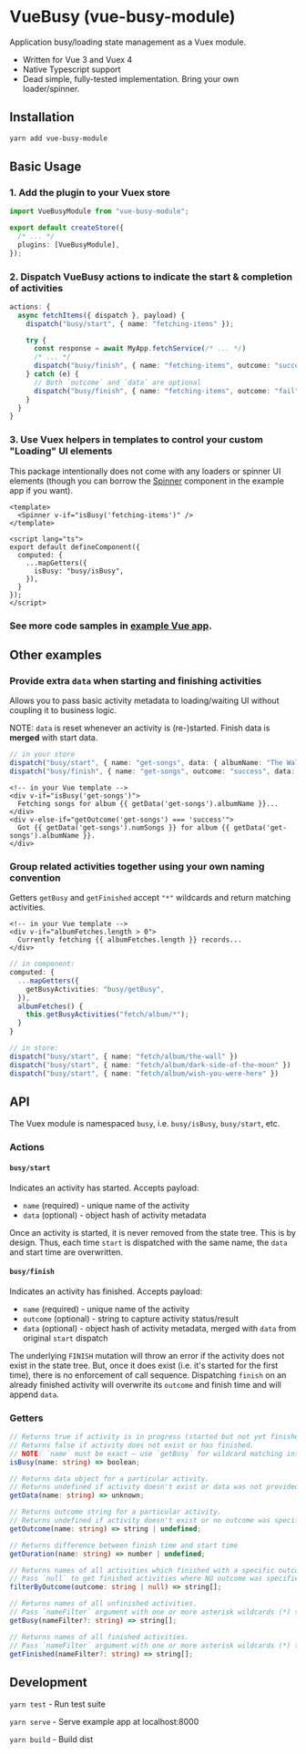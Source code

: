 # VueBusy (vue-busy-module)

Application busy/loading state management as a Vuex module.

* Written for Vue 3 and Vuex 4
* Native Typescript support
* Dead simple, fully-tested implementation. Bring your own loader/spinner.

## Installation

```sh
yarn add vue-busy-module
```

## Basic Usage

### 1. Add the plugin to your Vuex store

```ts
import VueBusyModule from "vue-busy-module";

export default createStore({
  /* ... */
  plugins: [VueBusyModule],
});
```

### 2. Dispatch VueBusy actions to indicate the start & completion of activities

```ts
actions: {
  async fetchItems({ dispatch }, payload) {
    dispatch("busy/start", { name: "fetching-items" });

    try {
      const response = await MyApp.fetchService(/* ... */)
      /* ... */
      dispatch("busy/finish", { name: "fetching-items", outcome: "success" });
    } catch (e) {
      // Both `outcome` and `data` are optional
      dispatch("busy/finish", { name: "fetching-items", outcome: "fail", data: { error: e } });
    }
  }
}
```

### 3. Use Vuex helpers in templates to control your custom "Loading" UI elements

This package intentionally does not come with any loaders or spinner UI elements (though you can borrow the
[Spinner](example/components/Spinner.vue) component in the example app if you want).

```vue
<template>
  <Spinner v-if="isBusy('fetching-items')" />
</template>

<script lang="ts">
export default defineComponent({
  computed: {
    ...mapGetters({
      isBusy: "busy/isBusy",
    }),
  }
});
</script>
```

### See more code samples in [example Vue app](/example/App.vue).


## Other examples

### Provide extra `data` when starting and finishing activities

Allows you to pass basic activity metadata to loading/waiting UI without coupling it to business logic.

NOTE: `data` is reset whenever an activity is (re-)started. Finish data is **merged** with start data.

```ts
// in your store
dispatch("busy/start", { name: "get-songs", data: { albumName: "The Wall" } });
dispatch("busy/finish", { name: "get-songs", outcome: "success", data: { numSongs: 26 } });
```
```vue
<!-- in your Vue template -->
<div v-if="isBusy('get-songs')">
  Fetching songs for album {{ getData('get-songs').albumName }}...
</div>
<div v-else-if="getOutcome('get-songs') === 'success'">
  Got {{ getData('get-songs').numSongs }} for album {{ getData('get-songs').albumName }}.
</div>
```

### Group related activities together using your own naming convention

Getters `getBusy` and `getFinished` accept `"*"` wildcards and return matching activities.

```vue
<!-- in your Vue template -->
<div v-if="albumFetches.length > 0">
  Currently fetching {{ albumFetches.length }} records...
</div>
```
```ts
// in component:
computed: {
  ...mapGetters({
    getBusyActivities: "busy/getBusy",
  }),
  albumFetches() {
    this.getBusyActivities("fetch/album/*");
  }
}

// in store:
dispatch("busy/start", { name: "fetch/album/the-wall" })
dispatch("busy/start", { name: "fetch/album/dark-side-of-the-moon" })
dispatch("busy/start", { name: "fetch/album/wish-you-were-here" })
```

## API

The Vuex module is namespaced `busy`, i.e. `busy/isBusy`, `busy/start`, etc.

### Actions

#### `busy/start`

Indicates an activity has started. Accepts payload:

* `name` (required) - unique name of the activity
* `data` (optional) - object hash of activity metadata

Once an activity is started, it is never removed from the state tree. This is by design.
Thus, each time `start` is dispatched with the same name, the `data` and start time are overwritten.


#### `busy/finish`
Indicates an activity has finished. Accepts payload:

* `name` (required) - unique name of the activity
* `outcome` (optional) - string to capture activity status/result
* `data` (optional) - object hash of activity metadata, merged with `data` from original `start` dispatch

The underlying `FINISH` mutation will throw an error if the activity does not exist in the state tree. But, once
it does exist (i.e. it's started for the first time), there is no enforcement of call sequence. Dispatching `finish`
on an already finished activity will overwrite its `outcome` and finish time and will append `data`.


### Getters

```ts
// Returns true if activity is in progress (started but not yet finished).
// Returns false if activity does not exist or has finished.
// NOTE: `name` must be exact – use `getBusy` for wildcard matching instead.
isBusy(name: string) => boolean;

// Returns data object for a particular activity.
// Returns undefined if activity doesn't exist or data was not provided.
getData(name: string) => unknown;

// Returns outcome string for a particular activity.
// Returns undefined if activity doesn't exist or no outcome was specified.
getOutcome(name: string) => string | undefined;

// Returns difference between finish time and start time
getDuration(name: string) => number | undefined;

// Returns names of all activities which finished with a specific outcome.
// Pass `null` to get finished activities where NO outcome was specified.
filterByOutcome(outcome: string | null) => string[];

// Returns names of all unfinished activities.
// Pass `nameFilter` argument with one or more asterisk wildcards (*) to filter results.
getBusy(nameFilter?: string) => string[];

// Returns names of all finished activities.
// Pass `nameFilter` argument with one or more asterisk wildcards (*) to filter results.
getFinished(nameFilter?: string) => string[];
```

## Development

`yarn test` - Run test suite

`yarn serve` - Serve example app at localhost:8000

`yarn build` - Build dist
